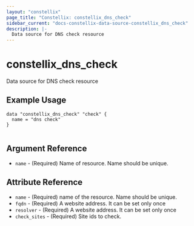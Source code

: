 ```yaml
---
layout: "constellix"
page_title: "Constellix: constellix_dns_check"
sidebar_current: "docs-constellix-data-source-constellix_dns_check"
description: |-
  Data source for DNS check resource
---
```


# constellix_dns_check #
Data source for DNS check resource

## Example Usage ##

```hcl
data "constellix_dns_check" "check" {
  name = "dns check"
}


```

## Argument Reference ##
* `name` - (Required) Name of resource. Name should be unique.

## Attribute Reference ##
* `name` - (Required) name of the resource. Name should be unique.
* `fqdn` - (Required) A website address. It can be set only once
* `resolver` - (Required) A website address. It can be set only once
* `check_sites` - (Required) Site ids to check.
